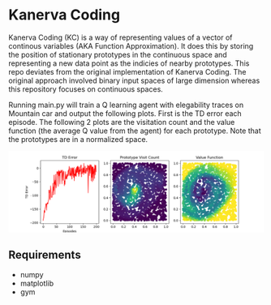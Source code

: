 
# Kanerva Coding
Kanerva Coding (KC) is a way of representing values of a vector of continous variables (AKA Function Approximation). It does this by storing the position of stationary prototypes in the continuous space and representing a new data point as the indicies of nearby prototypes. This repo deviates from the original implementation of Kanerva Coding. The original approach involved binary input spaces of large dimension whereas this repository focuses on continuous spaces.

Running main.py will train a Q learning agent with elegability traces on Mountain car and output the following plots. First is the TD error each episode. The following 2 plots are the visitation count and the value function (the average Q value from the agent) for each prototype. Note that the prototypes are in a normalized space.

![alt text](result.png)

## Requirements
- numpy
- matplotlib
- gym

